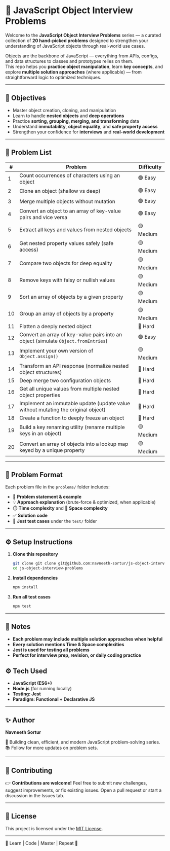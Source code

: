 # 🧠 JavaScript Object Interview Problems

Welcome to the **JavaScript Object Interview Problems** series — a curated collection of **20 hand-picked problems** designed to strengthen your understanding of JavaScript objects through real-world use cases.

Objects are the backbone of JavaScript — everything from APIs, configs, and data structures to classes and prototypes relies on them.  
This repo helps you **practice object manipulation**, learn **key concepts**, and explore **multiple solution approaches** (where applicable) — from straightforward logic to optimized techniques.

---

## 🎯 Objectives

- Master object creation, cloning, and manipulation
- Learn to handle **nested objects** and **deep operations**
- Practice **sorting, grouping, merging, and transforming** data
- Understand **immutability**, **object equality**, and **safe property access**
- Strengthen your confidence for **interviews** and **real-world development**

---

## 🧩 Problem List

| #   | Problem                                                                            | Difficulty |
| --- | ---------------------------------------------------------------------------------- | ---------- |
| 1   | Count occurrences of characters using an object                                    | 🟢 Easy    |
| 2   | Clone an object (shallow vs deep)                                                  | 🟢 Easy    |
| 3   | Merge multiple objects without mutation                                            | 🟢 Easy    |
| 4   | Convert an object to an array of key-value pairs and vice versa                    | 🟢 Easy    |
| 5   | Extract all keys and values from nested objects                                    | 🟡 Medium  |
| 6   | Get nested property values safely (safe access)                                    | 🟡 Medium  |
| 7   | Compare two objects for deep equality                                              | 🟡 Medium  |
| 8   | Remove keys with falsy or nullish values                                           | 🟡 Medium  |
| 9   | Sort an array of objects by a given property                                       | 🟡 Medium  |
| 10  | Group an array of objects by a property                                            | 🟡 Medium  |
| 11  | Flatten a deeply nested object                                                     | 🔵 Hard    |
| 12  | Convert an array of key-value pairs into an object (simulate `Object.fromEntries`) | 🟢 Easy    |
| 13  | Implement your own version of `Object.assign()`                                    | 🟡 Medium  |
| 14  | Transform an API response (normalize nested object structures)                     | 🔵 Hard    |
| 15  | Deep merge two configuration objects                                               | 🔵 Hard    |
| 16  | Get all unique values from multiple nested object properties                       | 🔵 Hard    |
| 17  | Implement an immutable update (update value without mutating the original object)  | 🔵 Hard    |
| 18  | Create a function to deeply freeze an object                                       | 🔵 Hard    |
| 19  | Build a key renaming utility (rename multiple keys in an object)                   | 🟡 Medium  |
| 20  | Convert an array of objects into a lookup map keyed by a unique property           | 🟡 Medium  |

---

## 🧠 Problem Format

Each problem file in the `problems/` folder includes:

- 📝 **Problem statement & example**
- 💡 **Approach explanation** (brute-force & optimized, when applicable)
- ⏱️ **Time complexity** and 💾 **Space complexity**
- ✅ **Solution code**
- 🧪 **Jest test cases** under the `test/` folder

---

## ⚙️ Setup Instructions

1. **Clone this repository**

   ```bash
   git clone git clone git@github.com:navneeth-sortur/js-object-interview-problems.git
   cd js-object-interview-problems

   ```

2. **Install dependencies**

   ```bash
   npm install

   ```

3. **Run all test cases**
   ```bash
   npm test
   ```

---

## 🧩 Notes

- **Each problem may include multiple solution approaches when helpful**
- **Every solution mentions Time & Space complexities**
- **Jest is used for testing all problems**
- **Perfect for interview prep, revision, or daily coding practice**

## ⚙️ Tech Used

- **JavaScript (ES6+)**
- **Node.js** (for running locally)
- **Testing: Jest**
- **Paradigm: Functional + Declarative JS**

---

## ✨ Author

**Navneeth Sortur**

🧩 Building clean, efficient, and modern JavaScript problem-solving series.
📚 Follow for more updates on problem sets.

---

## 🤝 Contributing

👉 **Contributions are welcome!**
Feel free to submit new challenges, suggest improvements, or fix existing issues.
Open a pull request or start a discussion in the Issues tab.

---

## 📄 License

This project is licensed under the [MIT License](LICENSE).

---

🚀 Learn | Code | Master | Repeat 💪
